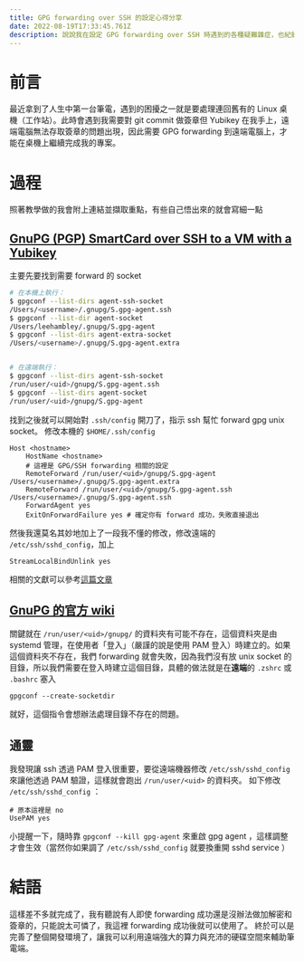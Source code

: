 ```yaml
---
title: GPG forwarding over SSH 的設定心得分享
date: 2022-08-19T17:33:45.761Z
description: 說說我在設定 GPG forwarding over SSH 時遇到的各種疑難雜症，也紀錄下來設定的流程，避免自己以後忘記。
---
```

# 前言
最近拿到了人生中第一台筆電，遇到的困擾之一就是要處理連回舊有的 Linux 桌機（工作站）。此時會遇到我需要對 git commit 做簽章但 Yubikey 在我手上，遠端電腦無法存取簽章的問題出現，因此需要 GPG forwarding 到遠端電腦上，才能在桌機上繼續完成我的專案。

# 過程
照著教學做的我會附上連結並擷取重點，有些自己悟出來的就會寫細一點
## [GnuPG (PGP) SmartCard over SSH to a VM with a Yubikey](https://dev.to/leehambley/gnupg-pgp-smartcard-over-ssh-to-a-vm-with-a-yubikey-kio)
主要先要找到需要 forward 的 socket
```bash
# 在本機上執行：
$ gpgconf --list-dirs agent-ssh-socket
/Users/<username>/.gnupg/S.gpg-agent.ssh
$ gpgconf --list-dir agent-socket
/Users/leehambley/.gnupg/S.gpg-agent
$ gpgconf --list-dirs agent-extra-socket
/Users/<username>/.gnupg/S.gpg-agent.extra


# 在遠端執行：
$ gpgconf --list-dirs agent-ssh-socket
/run/user/<uid>/gnupg/S.gpg-agent.ssh
$ gpgconf --list-dirs agent-socket
/run/user/<uid>/gnupg/S.gpg-agent
```
找到之後就可以開始對 `.ssh/config` 開刀了，指示 ssh 幫忙 forward gpg unix socket。
修改本機的 `$HOME/.ssh/config`
```
Host <hostname>
    HostName <hostname>
    # 這裡是 GPG/SSH forwarding 相關的設定 
    RemoteForward /run/user/<uid>/gnupg/S.gpg-agent /Users/<username>/.gnupg/S.gpg-agent.extra
    RemoteForward /run/user/<uid>/gnupg/S.gpg-agent.ssh /Users/<username>/.gnupg/S.gpg-agent.ssh
    ForwardAgent yes
    ExitOnForwardFailure yes # 確定你有 forward 成功，失敗直接退出
```

然後我還莫名其妙地加上了一段我不懂的修改，修改遠端的 `/etc/ssh/sshd_config`，加上
```
StreamLocalBindUnlink yes
```
相關的文獻可以參考[這篇文章](https://superuser.com/questions/161973/how-can-i-forward-a-gpg-key-via-ssh-agent)
## [GnuPG 的官方 wiki](https://wiki.gnupg.org/AgentForwarding)
關鍵就在 `/run/user/<uid>/gnupg/` 的資料夾有可能不存在，這個資料夾是由 systemd 管理，在使用者「登入」（嚴謹的說是使用 PAM 登入）時建立的。如果這個資料夾不存在，我們 forwarding 就會失敗，因為我們沒有放 unix socket 的目錄，所以我們需要在登入時建立這個目錄，具體的做法就是在**遠端**的 `.zshrc` 或 `.bashrc` 塞入 
```
gpgconf --create-socketdir
```
就好，這個指令會想辦法處理目錄不存在的問題。

## 通靈
我發現讓 ssh 透過 PAM 登入很重要，要從遠端機器修改 `/etc/ssh/sshd_config` 來讓他透過 PAM 驗證，這樣就會跑出 `/run/user/<uid>` 的資料夾。
如下修改 `/etc/ssh/sshd_config` ：
```
# 原本這裡是 no
UsePAM yes
```
小提醒一下，隨時靠 `gpgconf --kill gpg-agent` 來重啟 gpg agent ，這樣調整才會生效（當然你如果調了 `/etc/ssh/sshd_config` 就要換重開 sshd service ）
# 結語
這樣差不多就完成了，我有聽說有人即使 forwarding 成功還是沒辦法做加解密和簽章的，只能說太可憐了，我這裡 forwarding 成功後就可以使用了。
終於可以是完善了整個開發環境了，讓我可以利用遠端強大的算力與充沛的硬碟空間來輔助筆電端。